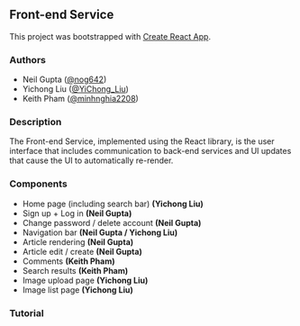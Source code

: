 ## Front-end Service

This project was bootstrapped with [Create React App](https://github.com/facebook/create-react-app).

### Authors

- Neil Gupta ([@nog642](https://github.com/nog642))
- Yichong Liu ([@YiChong_Liu](https://github.com/YiChong-Liu))
- Keith Pham ([@minhnghia2208](https://github.com/minhnghia2208))

### Description

The Front-end Service, implemented using the React library, is the user interface that includes communication to back-end services and UI updates that cause the UI to automatically re-render.

### Components

* Home page (including search bar) **(Yichong Liu)**
* Sign up + Log in **(Neil Gupta)**
* Change password / delete account **(Neil Gupta)**
* Navigation bar **(Neil Gupta / Yichong Liu)**
* Article rendering **(Neil Gupta)**
* Article edit / create **(Neil Gupta)**
* Comments **(Keith Pham)**
* Search results **(Keith Pham)**
* Image upload page  **(Yichong Liu)**
* Image list page  **(Yichong Liu)**

### Tutorial
